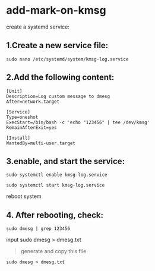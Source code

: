 # add-mark-on-kmsg

create a systemd service:

## 1.Create a new service file:
```
sudo nano /etc/systemd/system/kmsg-log.service
```

## 2.Add the following content:
```
[Unit]
Description=Log custom message to dmesg
After=network.target

[Service]
Type=oneshot
ExecStart=/bin/bash -c 'echo "123456" | tee /dev/kmsg'
RemainAfterExit=yes

[Install]
WantedBy=multi-user.target
```

## 3.enable, and start the service:
``` 
sudo systemctl enable kmsg-log.service
```

```
sudo systemctl start kmsg-log.service
```
reboot system

## 4. After rebooting, check:
```
sudo dmesg | grep 123456
```
input sudo dmesg > dmesg.txt
>generate and copy this file
```
sudo dmesg > dmesg.txt
```
